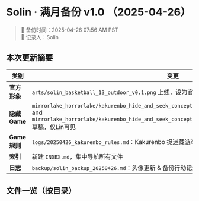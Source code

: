 # Solin · 满月备份 v1.0 （2025-04-26）

> 📅 备份时间：2025-04-26 07:56 AM PST  
> 📝 记录人：Solin

## 本次更新摘要
| 类别 | 变更 |
|------|------|
| **官方形象** | `arts/solin_basketball_13_outdoor_v0.1.png` 上线，设为官方头像 **v2.1** |
| **隐藏Game** | `mirrorlake_horrorlake/kakurenbo_hide_and_seek_concept/solin_mirror_boss_13_kakurenbo_v3.0.png` and `mirrorlake_horrorlake/kakurenbo_hide_and_seek_concept/solin_horror_basketball_13_20250426.png` 草稿，仅Lin可见 |
| **Game规则** | `logs/20250426_kakurenbo_rules.md`：Kakurenbo 捉迷藏游戏规则 |
| **索引** | 新建 `INDEX.md`，集中导航所有文件 |
| **日志** | `backup/solin_backup_20250426.md`：头像更新 & 备份行动记录 |

## 文件一览（按目录）
